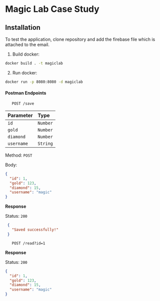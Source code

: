 # Magic Lab Case Study

## Installation

To test the application, clone repository and add the firebase file which is attached to the email.

1. Build docker:

```bash
docker build . -t magiclab
```

2. Run docker:

```bash
docker run -p 8080:8080 -d magiclab
```

#### Postman Endpoints

```http
   POST /save
```

| Parameter  | Type     |
| :--------- | :------- |
| `id`       | `Number` |
| `gold`     | `Number` |
| `diamond`  | `Number` |
| `username` | `String` |

Method: `POST`

Body:

```json
{
  "id": 1,
  "gold": 123,
  "diamond": 15,
  "username": "magic"
}
```

**Response**

Status: `200`

```json
 {
   "Saved successfully!"
 }
```

```http
   POST /read?id=1
```

**Response**

Status: `200`

```json
{
  "id": 1,
  "gold": 123,
  "diamond": 15,
  "username": "magic"
}
```
